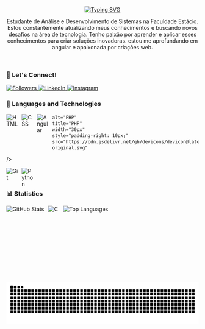 <div align="center">
  <a href="https://git.io/typing-svg">
    <img src="https://readme-typing-svg.demolab.com?font=Fira+Code&weight=500&size=22&pause=1000&color=FF00F6&center=true&vCenter=true&random=false&width=524&lines=%E2%8A%B9+Welcome+to+my+profile!+%CB%99%E1%B5%95%CB%99+%E2%8A%B9+" alt="Typing SVG">
  </a>
</div>

<p align="center">
 Estudante de Análise e Desenvolvimento de Sistemas na Faculdade Estácio. Estou constantemente atualizando meus conhecimentos e buscando novos desafios na área de tecnologia. Tenho paixão por aprender e aplicar esses conhecimentos para criar soluções inovadoras. estou me aprofundando em angular e apaixonada por criações web.
</p>

<br/>

<div align="left">

### 🤝 Let's Connect!

<a href="https://github.com/ashelleylay?tab=followers">
    <img 
        alt="Followers" 
        title="Follow me on GitHub" 
        src="https://custom-icon-badges.demolab.com/github/followers/ashelleylay?color=236ad3&labelColor=1155ba&style=for-the-badge&logo=github&label=Followers&logoColor=white"
    />
</a>
<a href="https://www.linkedin.com/in/ashelley-layane-025296341/" target="_blank">
    <img 
        alt="LinkedIn" 
        title="Connect with me on LinkedIn" 
        src="https://img.shields.io/badge/LinkedIn-28A745?style=for-the-badge&logo=linkedin&logoColor=white"
    />
</a>
<a href="https://www.instagram.com/ash_layane/" target="_blank">
    <img 
        alt="Instagram" 
        title="Follow me on Instagram" 
        src="https://img.shields.io/badge/Instagram-E4405F?style=for-the-badge&logo=instagram&logoColor=white"
    />
</a>

### 🤖 Languages and Technologies

<img 
    align="left" 
    alt="HTML"
    title="HTML" 
    width="30px" 
    style="padding-right: 10px;" 
    src="https://cdn.jsdelivr.net/gh/devicons/devicon@latest/icons/html5/html5-original.svg" 
/>
<img 
    align="left" 
    alt="CSS" 
    title="CSS"
    width="30px" 
    style="padding-right: 10px;" 
    src="https://cdn.jsdelivr.net/gh/devicons/devicon@latest/icons/css3/css3-original.svg" 
/>
<img 
    align="left" 
    alt="Angular" 
    title="Angular"
    width="30px" 
    style="padding-right: 10px;" 
    src="https://cdn.jsdelivr.net/gh/devicons/devicon@latest/icons/angular/angular-original.svg" 
/>

 
    alt="PHP" 
    title="PHP"
    width="30px" 
    style="padding-right: 10px;" 
    src="https://cdn.jsdelivr.net/gh/devicons/devicon@latest/icons/php/php-original.svg" 
/>

<img 
    align="left" 
    alt="Git" 
    title="Git"
    width="30px" 
    style="padding-right: 10px;" 
    src="https://cdn.jsdelivr.net/gh/devicons/devicon@latest/icons/git/git-original.svg" 
/>
<img 
    align="left" 
    alt="Python" 
    title="Python"
    width="30px" 
    style="padding-right: 10px;" 
    src="https://cdn.jsdelivr.net/gh/devicons/devicon@latest/icons/python/python-original.svg" 
/>

<br/>
<br/>

### 📊 Statistics

<p>
  <img 
    align="left" 
    alt="GitHub Stats" 
    height="200" 
    style="padding-right: 10px;" 
    src="https://github-readme-stats.vercel.app/api?username=ashelleylay&show_icons=true&theme=tokyonight&include_all_commits=true&locale=en" 
  />
</p>

<img 
    align="left" 
    alt="C"
    title="C"
    width="30px" 
    style="padding-right: 10px;" 
    src="https://cdn.jsdelivr.net/gh/devicons/devicon@latest/icons/c/c-original.svg" 
/>

  <P>
  <img 
    align="left" 
    alt="Top Languages" 
    height="200" 
    src="https://github-readme-stats.vercel.app/api/top-langs/?username=ashelleylay&theme=tokyonight&layout=compact&custom_title=Technologies&langs_count=9" 
  />
</p
<div align="center">
  <img src="https://github.com/ashelleylay/ashelleylay/raw/output/github-contribution-grid-snake.svg" alt="GitHub Contributions Snake Animation" />
</div>

